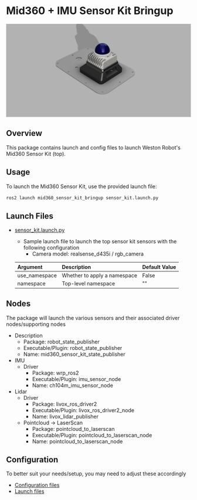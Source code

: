 # Mid360 + IMU Sensor Kit Bringup

![Mid360 Sensor Kit](docs/mid360_sensor_kit.png)

## Overview
This package contains launch and config files to launch Weston Robot's Mid360 Sensor Kit (top).

## Usage
To launch the Mid360 Sensor Kit, use the provided launch file:
```bash
ros2 launch mid360_sensor_kit_bringup sensor_kit.launch.py
```

## Launch Files
* [sensor_kit.launch.py](./launch/sensor_kit.launch.py)
  * Sample launch file to launch the top sensor kit sensors with the following configuration
    * Camera model: realsense_d435i / rgb_camera

  | Argument      | Description                  | Default Value |
  | ------------- | ---------------------------- | ------------- |
  | use_namespace | Whether to apply a namespace | False         |
  | namespace     | Top-level namespace          | ""            |

## Nodes
The package will launch the various sensors and their associated driver nodes/supporting nodes

* Description
  * Package: robot_state_publisher
  * Executable/Plugin: robot_state_publisher
  * Name: mid360_sensor_kit_state_publisher
* IMU
  * Driver
    * Package: wrp_ros2
    * Executable/Plugin: imu_sensor_node
    * Name: ch104m_imu_sensor_node
* Lidar
  * Driver
    * Package: livox_ros_driver2
    * Executable/Plugin: livox_ros_driver2_node
    * Name: livox_lidar_publisher
  * Pointcloud -> LaserScan
    * Package: pointcloud_to_laserscan
    * Executable/Plugin: pointcloud_to_laserscan_node
    * Name: pointcloud_to_laserscan_node

## Configuration
To better suit your needs/setup, you may need to adjust these accordingly
* [Configuration files](./config/)
* [Launch files](./launch/)